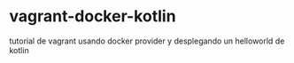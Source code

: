 # vagrant-docker-kotlin
tutorial de vagrant usando docker provider y desplegando un helloworld de kotlin
